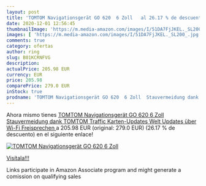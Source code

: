 ```yaml
---
layout: post
title: 'TOMTOM Navigationsgerät GO 620  6 Zoll   al 26.17 % de descuento'
date: 2020-12-01 12:56:45
thumbnailImage: 'https://m.media-amazon.com/images/I/51DA7FjJKEL._SL200_.jpg'
images: [ 'https://m.media-amazon.com/images/I/51DA7FjJKEL._SL200_.jpg' ]
comments: true
category: ofertas
author: ring
slug: B01KCRNFVG
description:
actualPrice: 205.98 EUR
currency: EUR
price: 205.98
comparePrice: 279.0 EUR
inStock: true
prodname: 'TOMTOM Navigationsgerät GO 620  6 Zoll  Stauvermeidung dank TOMTOM Traffic  Karten-Updates Welt  Updates über Wi-Fi  Freisprechen '
---
```


Ahora mismo tienes [TOMTOM Navigationsgerät GO 620  6 Zoll  Stauvermeidung dank TOMTOM Traffic  Karten-Updates Welt  Updates über Wi-Fi  Freisprechen ](https://www.amazon.de/dp/B01KCRNFVG/?tag=tolees0ca-21) a 205.98 EUR (original: 279.0 EUR) (26.17 %  de descuento) en el siguiente enlace!

[![TOMTOM Navigationsgerät GO 620  6 Zoll  ](https://m.media-amazon.com/images/I/51DA7FjJKEL._SL200_.jpg)](https://www.amazon.de/dp/B01KCRNFVG/?tag=tolees0ca-21)

[Visítala!!!](https://www.amazon.de/dp/B01KCRNFVG/?tag=tolees0ca-21)

Links participate in Amazon Associate program and might generate a comission on qualifying sales
